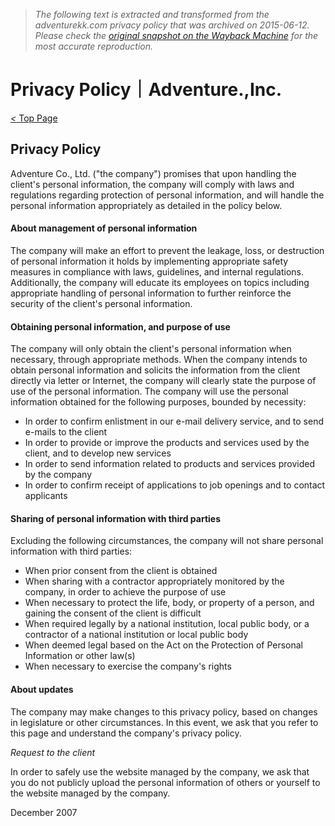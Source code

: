> *The following text is extracted and transformed from the adventurekk.com privacy policy that was archived on 2015-06-12. Please check the [original snapshot on the Wayback Machine](https://web.archive.org/web/20150612054933id_/http%3A//adventurekk.com/privacy-policy.html) for the most accurate reproduction.*

# Privacy Policy｜Adventure.,Inc.

[_<_ Top Page](http://en.adventurekk.com/)

## Privacy Policy

Adventure Co., Ltd. ("the company") promises that upon handling the client's personal information, the company will comply with laws and regulations regarding protection of personal information, and will handle the personal information appropriately as detailed in the policy below.

#### About management of personal information

The company will make an effort to prevent the leakage, loss, or destruction of personal information it holds by implementing appropriate safety measures in compliance with laws, guidelines, and internal regulations. Additionally, the company will educate its employees on topics including appropriate handling of personal information to further reinforce the security of the client's personal information.

#### Obtaining personal information, and purpose of use

The company will only obtain the client's personal information when necessary, through appropriate methods. When the company intends to obtain personal information and solicits the information from the client directly via letter or Internet, the company will clearly state the purpose of use of the personal information. The company will use the personal information obtained for the following purposes, bounded by necessity:

  * In order to confirm enlistment in our e-mail delivery service, and to send e-mails to the client
  * In order to provide or improve the products and services used by the client, and to develop new services
  * In order to send information related to products and services provided by the company
  * In order to confirm receipt of applications to job openings and to contact applicants



#### Sharing of personal information with third parties

Excluding the following circumstances, the company will not share personal information with third parties:

  * When prior consent from the client is obtained
  * When sharing with a contractor appropriately monitored by the company, in order to achieve the purpose of use
  * When necessary to protect the life, body, or property of a person, and gaining the consent of the client is difficult
  * When required legally by a national institution, local public body, or a contractor of a national institution or local public body
  * When deemed legal based on the Act on the Protection of Personal Information or other law(s)
  * When necessary to exercise the company's rights



#### About updates

The company may make changes to this privacy policy, based on changes in legislature or other circumstances. In this event, we ask that you refer to this page and understand the company's privacy policy.

*Request to the client*

In order to safely use the website managed by the company, we ask that you do not publicly upload the personal information of others or yourself to the website managed by the company.

December 2007
